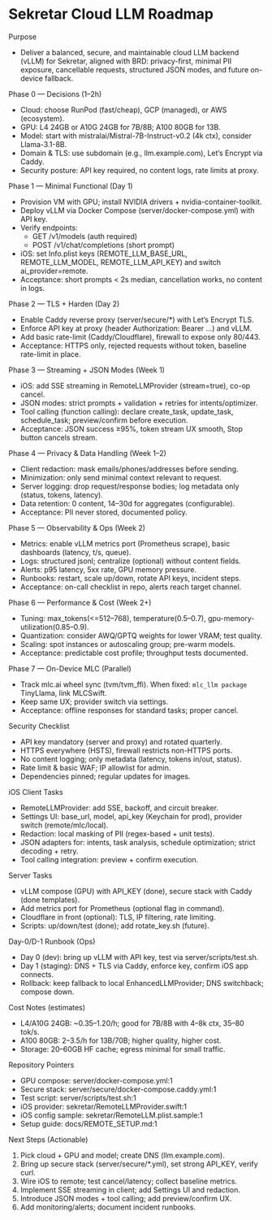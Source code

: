 Sekretar Cloud LLM Roadmap
==========================

Purpose
- Deliver a balanced, secure, and maintainable cloud LLM backend (vLLM) for Sekretar, aligned with BRD: privacy-first, minimal PII exposure, cancellable requests, structured JSON modes, and future on-device fallback.

Phase 0 — Decisions (1–2h)
- Cloud: choose RunPod (fast/cheap), GCP (managed), or AWS (ecosystem).
- GPU: L4 24GB or A10G 24GB for 7B/8B; A100 80GB for 13B.
- Model: start with mistralai/Mistral-7B-Instruct-v0.2 (4k ctx), consider Llama-3.1-8B.
- Domain & TLS: use subdomain (e.g., llm.example.com), Let’s Encrypt via Caddy.
- Security posture: API key required, no content logs, rate limits at proxy.

Phase 1 — Minimal Functional (Day 1)
- Provision VM with GPU; install NVIDIA drivers + nvidia-container-toolkit.
- Deploy vLLM via Docker Compose (server/docker-compose.yml) with API key.
- Verify endpoints:
  - GET /v1/models (auth required)
  - POST /v1/chat/completions (short prompt)
- iOS: set Info.plist keys (REMOTE_LLM_BASE_URL, REMOTE_LLM_MODEL, REMOTE_LLM_API_KEY) and switch ai_provider=remote.
- Acceptance: short prompts < 2s median, cancellation works, no content in logs.

Phase 2 — TLS + Harden (Day 2)
- Enable Caddy reverse proxy (server/secure/*) with Let’s Encrypt TLS.
- Enforce API key at proxy (header Authorization: Bearer …) and vLLM.
- Add basic rate-limit (Caddy/Cloudflare), firewall to expose only 80/443.
- Acceptance: HTTPS only, rejected requests without token, baseline rate-limit in place.

Phase 3 — Streaming + JSON Modes (Week 1)
- iOS: add SSE streaming in RemoteLLMProvider (stream=true), co-op cancel.
- JSON modes: strict prompts + validation + retries for intents/optimizer.
- Tool calling (function calling): declare create_task, update_task, schedule_task; preview/confirm before execution.
- Acceptance: JSON success ≥95%, token stream UX smooth, Stop button cancels stream.

Phase 4 — Privacy & Data Handling (Week 1–2)
- Client redaction: mask emails/phones/addresses before sending.
- Minimization: only send minimal context relevant to request.
- Server logging: drop request/response bodies; log metadata only (status, tokens, latency).
- Data retention: 0 content, 14–30d for aggregates (configurable).
- Acceptance: PII never stored, documented policy.

Phase 5 — Observability & Ops (Week 2)
- Metrics: enable vLLM metrics port (Prometheus scrape), basic dashboards (latency, t/s, queue).
- Logs: structured jsonl; centralize (optional) without content fields.
- Alerts: p95 latency, 5xx rate, GPU memory pressure.
- Runbooks: restart, scale up/down, rotate API keys, incident steps.
- Acceptance: on-call checklist in repo, alerts reach target channel.

Phase 6 — Performance & Cost (Week 2+)
- Tuning: max_tokens(<=512–768), temperature(0.5–0.7), gpu-memory-utilization(0.85–0.9).
- Quantization: consider AWQ/GPTQ weights for lower VRAM; test quality.
- Scaling: spot instances or autoscaling group; pre-warm models.
- Acceptance: predictable cost profile; throughput tests documented.

Phase 7 — On-Device MLC (Parallel)
- Track mlc.ai wheel sync (tvm/tvm_ffi). When fixed: `mlc_llm package` TinyLlama, link MLCSwift.
- Keep same UX; provider switch via settings.
- Acceptance: offline responses for standard tasks; proper cancel.

Security Checklist
- API key mandatory (server and proxy) and rotated quarterly.
- HTTPS everywhere (HSTS), firewall restricts non-HTTPS ports.
- No content logging; only metadata (latency, tokens in/out, status).
- Rate limit & basic WAF; IP allowlist for admin.
- Dependencies pinned; regular updates for images.

iOS Client Tasks
- RemoteLLMProvider: add SSE, backoff, and circuit breaker.
- Settings UI: base_url, model, api_key (Keychain for prod), provider switch (remote/mlc/local).
- Redaction: local masking of PII (regex-based + unit tests).
- JSON adapters for: intents, task analysis, schedule optimization; strict decoding + retry.
- Tool calling integration: preview + confirm execution.

Server Tasks
- vLLM compose (GPU) with API_KEY (done), secure stack with Caddy (done templates).
- Add metrics port for Prometheus (optional flag in command).
- Cloudflare in front (optional): TLS, IP filtering, rate limiting.
- Scripts: up/down/test (done); add rotate_key.sh (future).

Day-0/D-1 Runbook (Ops)
- Day 0 (dev): bring up vLLM with API key, test via server/scripts/test.sh.
- Day 1 (staging): DNS + TLS via Caddy, enforce key, confirm iOS app connects.
- Rollback: keep fallback to local EnhancedLLMProvider; DNS switchback; compose down.

Cost Notes (estimates)
- L4/A10G 24GB: ~$0.35–$1.20/h; good for 7B/8B with 4–8k ctx, 35–80 tok/s.
- A100 80GB: $2–$3.5/h for 13B/70B; higher quality, higher cost.
- Storage: 20–60GB HF cache; egress minimal for small traffic.

Repository Pointers
- GPU compose: server/docker-compose.yml:1
- Secure stack: server/secure/docker-compose.caddy.yml:1
- Test script: server/scripts/test.sh:1
- iOS provider: sekretar/RemoteLLMProvider.swift:1
- iOS config sample: sekretar/RemoteLLM.plist.sample:1
- Setup guide: docs/REMOTE_SETUP.md:1

Next Steps (Actionable)
1) Pick cloud + GPU and model; create DNS (llm.example.com).
2) Bring up secure stack (server/secure/*.yml), set strong API_KEY, verify curl.
3) Wire iOS to remote; test cancel/latency; collect baseline metrics.
4) Implement SSE streaming in client; add Settings UI and redaction.
5) Introduce JSON modes + tool calling; add preview/confirm UX.
6) Add monitoring/alerts; document incident runbooks.

